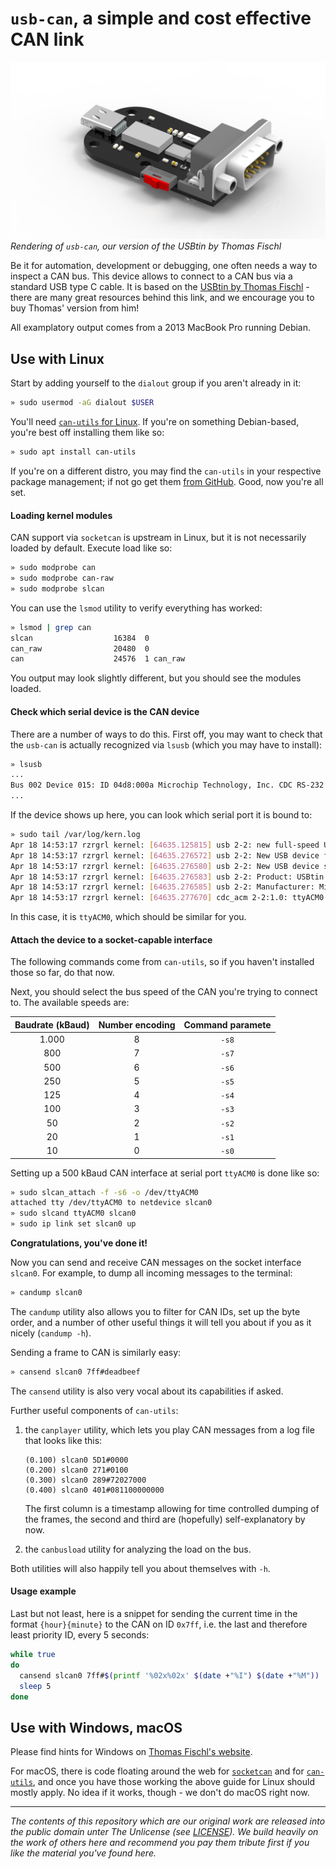 # `usb-can`, a simple and cost effective CAN link

![bmc::labs `usb-can`](./pictures/usb-can_pcb-complete_02.jpg "bmc::labs `usb-can`")
_Rendering of `usb-can`, our version of the USBtin by Thomas Fischl_

Be it for automation, development or debugging, one often needs a way to
inspect a CAN bus. This device allows to connect to a CAN bus via a standard
USB type C cable. It is based on the [USBtin by Thomas
Fischl](https://www.fischl.de/usbtin/) - there are many great resources behind
this link, and we encourage you to buy Thomas' version from him!

All examplatory output comes from a 2013 MacBook Pro running Debian.


## Use with Linux
Start by adding yourself to the `dialout` group if you aren't already in it:

```bash
» sudo usermod -aG dialout $USER
```

You'll need [`can-utils` for Linux](https://github.com/linux-can/can-utils).
If you're on something Debian-based, you're best off installing them like so:

```bash
» sudo apt install can-utils
```

If you're on a different distro, you may find the `can-utils` in your
respective package management; if not go get them [from
GitHub](https://github.com/linux-can/can-utils). Good, now you're all set.

#### Loading kernel modules
CAN support via `socketcan` is upstream in Linux, but it is not necessarily
loaded by default. Execute load like so:

```bash
» sudo modprobe can
» sudo modprobe can-raw
» sudo modprobe slcan
```

You can use the `lsmod` utility to verify everything has worked:

```bash
» lsmod | grep can
slcan                  16384  0
can_raw                20480  0
can                    24576  1 can_raw
```

You output may look slightly different, but you should see the modules loaded.

#### Check which serial device is the CAN device
There are a number of ways to do this. First off, you may want to check that
the `usb-can` is actually recognized via `lsusb` (which you may have to
install):

```bash
» lsusb
...
Bus 002 Device 015: ID 04d8:000a Microchip Technology, Inc. CDC RS-232 Emulation Demo
...
```

If the device shows up here, you can look which serial port it is bound to:

```bash
» sudo tail /var/log/kern.log
Apr 18 14:53:17 rzrgrl kernel: [64635.125815] usb 2-2: new full-speed USB device number 15 using xhci_hcd
Apr 18 14:53:17 rzrgrl kernel: [64635.276572] usb 2-2: New USB device found, idVendor=04d8, idProduct=000a, bcdDevice= 1.00
Apr 18 14:53:17 rzrgrl kernel: [64635.276580] usb 2-2: New USB device strings: Mfr=1, Product=2, SerialNumber=0
Apr 18 14:53:17 rzrgrl kernel: [64635.276583] usb 2-2: Product: USBtin
Apr 18 14:53:17 rzrgrl kernel: [64635.276585] usb 2-2: Manufacturer: Microchip Technology, Inc.
Apr 18 14:53:17 rzrgrl kernel: [64635.277670] cdc_acm 2-2:1.0: ttyACM0: USB ACM device
```

In this case, it is `ttyACM0`, which should be similar for you.

#### Attach the device to a socket-capable interface
The following commands come from `can-utils`, so if you haven't installed those
so far, do that now.

Next, you should select the bus speed of the CAN you're trying to connect to.
The available speeds are:

| Baudrate (kBaud) | Number encoding | Command paramete |
| :---: | :---: | :---: |
| 1.000 | 8 | `-s8` |
| 800 | 7 | `-s7` |
| 500 | 6 | `-s6` |
| 250 | 5 | `-s5` |
| 125 | 4 | `-s4` |
| 100 | 3 | `-s3` |
| 50 | 2 | `-s2` |
| 20 | 1 | `-s1` |
| 10 | 0 | `-s0` |

Setting up a 500 kBaud CAN interface at serial port `ttyACM0` is done like so:

```bash
» sudo slcan_attach -f -s6 -o /dev/ttyACM0
attached tty /dev/ttyACM0 to netdevice slcan0
» sudo slcand ttyACM0 slcan0
» sudo ip link set slcan0 up
```

**Congratulations, you've done it!**

Now you can send and receive CAN messages on the socket interface `slcan0`. For
example, to dump all incoming messages to the terminal:

```bash
» candump slcan0
```

The `candump` utility also allows you to filter for CAN IDs, set up the byte
order, and a number of other useful things it will tell you about if you as it
nicely (`candump -h`).

Sending a frame to CAN is similarly easy:

```bash
» cansend slcan0 7ff#deadbeef
```

The `cansend` utility is also very vocal about its capabilities if asked.

Further useful components of `can-utils`:

1. the `canplayer` utility, which lets you play CAN messages from a log file
    that looks like this:

    ```
    (0.100) slcan0 5D1#0000
    (0.200) slcan0 271#0100
    (0.300) slcan0 289#72027000
    (0.400) slcan0 401#081100000000
    ```

    The first column is a timestamp allowing for time controlled dumping of the
    frames, the second and third are (hopefully) self-explanatory by now.
2. the `canbusload` utility for analyzing the load on the bus.

Both utilities will also happily tell you about themselves with `-h`.

#### Usage example
Last but not least, here is a snippet for sending the current time in the
format `{hour}{minute}` to the CAN on ID `0x7ff`, i.e. the last and therefore
least priority ID, every 5 seconds:

```bash
while true
do
  cansend slcan0 7ff#$(printf '%02x%02x' $(date +"%I") $(date +"%M"))
  sleep 5
done
```


## Use with Windows, macOS

Please find hints for Windows on [Thomas Fischl's
website](https://www.fischl.de/usbtin/).

For macOS, there is code floating around the web for
[`socketcan`](https://github.com/duraki/socketcanx/) and for
[`can-utils`](https://github.com/carloop/can-utils-osx), and once you have
those working the above guide for Linux should mostly apply. No idea if it
works, though - we don't do macOS right now.

---
_The contents of this repository which are our original work are released into
the public domain unter The Unlicense (see [LICENSE](./LICENSE)). We build
heavily on the work of others here and recommend you pay them tribute first if
you like the material you've found here._

